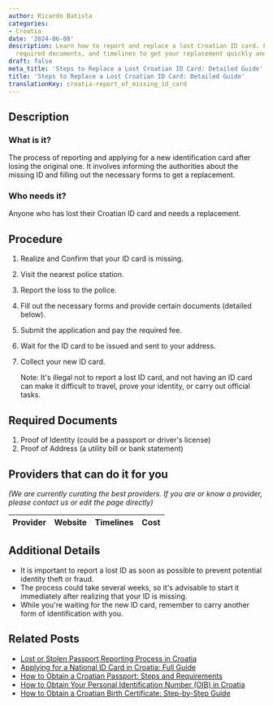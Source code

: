 ```yaml
---
author: Ricardo Batista
categories:
- Croatia
date: '2024-06-08'
description: Learn how to report and replace a lost Croatian ID card. Follow the steps,
  required documents, and timelines to get your replacement quickly and legally.
draft: false
meta_title: 'Steps to Replace a Lost Croatian ID Card: Detailed Guide'
title: 'Steps to Replace a Lost Croatian ID Card: Detailed Guide'
translationKey: croatia-report_of_missing_id_card
---
```


## Description
### What is it?
The process of reporting and applying for a new identification card after losing the original one. It involves informing the authorities about the missing ID and filling out the necessary forms to get a replacement.
### Who needs it?
Anyone who has lost their Croatian ID card and needs a replacement. 

## Procedure
1. Realize and Confirm that your ID card is missing.
2. Visit the nearest police station.
3. Report the loss to the police.
4. Fill out the necessary forms and provide certain documents (detailed below).
5. Submit the application and pay the required fee.
6. Wait for the ID card to be issued and sent to your address.
7. Collect your new ID card.

   Note: It's illegal not to report a lost ID card, and not having an ID card can make it difficult to travel, prove your identity, or carry out official tasks.

## Required Documents
1. Proof of Identity (could be a passport or driver's license)
2. Proof of Address (a utility bill or bank statement)

## Providers that can do it for you
_(We are currently curating the best providers. If you are or know a provider, please contact us or edit the page directly)_

| Provider        |     Website     |     Timelines    |       Cost      |
| --------------- | --------------- |  :-------------: | :-------------: |

## Additional Details
- It is important to report a lost ID as soon as possible to prevent potential identity theft or fraud.
- The process could take several weeks, so it's advisable to start it immediately after realizing that your ID is missing.
- While you're waiting for the new ID card, remember to carry another form of identification with you.


## Related Posts

- [Lost or Stolen Passport Reporting Process in Croatia](https://tramitit.com/guides/croatia/report_of_missing_passport/)
- [Applying for a National ID Card in Croatia: Full Guide](https://tramitit.com/guides/croatia/issuance_of_id_card/)
- [How to Obtain a Croatian Passport: Steps and Requirements](https://tramitit.com/guides/croatia/issuance_of_passport/)
- [How to Obtain Your Personal Identification Number (OIB) in Croatia](https://tramitit.com/guides/croatia/assignment_of_personal_identification_number_(oib)/)
- [How to Obtain a Croatian Birth Certificate: Step-by-Step Guide](https://tramitit.com/guides/croatia/issuance_of_birth_certificate/)